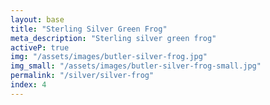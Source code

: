 ```yaml
---
layout: base
title: "Sterling Silver Green Frog"
meta_description: "Sterling silver green frog"
activeP: true
img: "/assets/images/butler-silver-frog.jpg"
img_small: "/assets/images/butler-silver-frog-small.jpg"
permalink: "/silver/silver-frog"
index: 4
---
```

